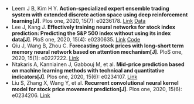 * Leem J B, Kim H Y. <b>Action-specialized expert ensemble trading system with extended discrete action space using deep reinforcement learning[J]</b>. Plos one, 2020, 15(7): e0236178. [Link](https://journals.plos.org/plosone/article?id=10.1371/journal.pone.0236178) [Data](https://github.com/JoonBumLeem/Time-series-dataset)
* Lee J, Kang J. <b>Effectively training neural networks for stock index prediction: Predicting the S&P 500 index without using its index data[J]</b>. PloS one, 2020, 15(4): e0230635. [Link](https://journals.plos.org/plosone/article?id=10.1371/journal.pone.0230635) [Code](https://github.com/lee-jinho/IndexPrediction/)
* Qiu J, Wang B, Zhou C. <b>Forecasting stock prices with long-short term memory neural network based on attention mechanism[J]</b>. PloS one, 2020, 15(1): e0227222. [Link](https://journals.plos.org/plosone/article?id=10.1371/journal.pone.0227222)
* Ntakaris A, Kanniainen J, Gabbouj M, et al. <b>Mid-price prediction based on machine learning methods with technical and quantitative indicators[J]</b>. Plos one, 2020, 15(6): e0234107. [Link](https://journals.plos.org/plosone/article?id=10.1371/journal.pone.0234107)
* Liu S, Zhang X, Wang Y, et al. <b>Recurrent convolutional neural kernel model for stock price movement prediction[J]</b>. Plos one, 2020, 15(6): e0234206. [Link](https://journals.plos.org/plosone/article?id=10.1371/journal.pone.0234206)
